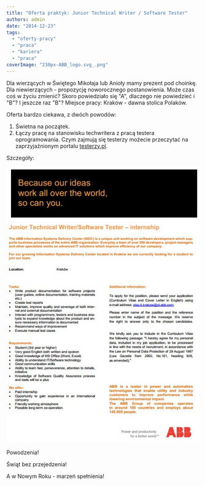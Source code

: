 ```yaml
---
title: "Oferta praktyk: Junior Technical Writer / Software Tester"
authors: admin
date: "2014-12-23"
tags:
  - "oferty-pracy"
  - "praca"
  - "kariera"
  - "praca"
coverImage: "230px-ABB_logo.svg_.png"
---
```


Dla wierzących w Świętego Mikołaja lub Anioły mamy prezent pod choinkę. Dla
niewierzących - propozycję noworocznego postanowienia. Może czas coś w życiu
zmienić? Skoro powiedziało się "A", dlaczego nie powiedzieć i "B"? I jeszcze raz
"B"? Miejsce pracy: Kraków - dawna stolica Polaków.

Oferta bardzo ciekawa, z dwóch powodów:

1. Świetna na początek.
2. Łączy pracę na stanowisku techwritera z pracą testera oprogramowania. Czym
   zajmują się testerzy możecie przeczytać na zaprzyjaźnionym
   portalu [testerzy.pl](http://testerzy.pl).

Szczegóły:

[![JuniorTechWriterTesterABB](images/JuniorTechWriterTesterABB.jpg)](http://techwriter.pl/wp-content/uploads/2014/12/JuniorTechWriterTesterABB.jpg)

Powodzenia!

Świąt bez przejedzenia!

A w Nowym Roku - marzeń spełnienia!
